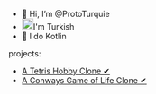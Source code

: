 - 👋 Hi, I’m @ProtoTurquie
- <img src="https://user-images.githubusercontent.com/98701057/163714090-278a5ae9-7731-4566-b3d9-f5318eadc0ef.png" alt="flag" width="20"/>I'm Turkish 
- 👀 I do Kotlin

projects:
- [A Tetris Hobby Clone ✔](https://github.com/ProtoTurquie/Quadlet)
- [A Conways Game of Life Clone ✔](https://github.com/ProtoTurquie/GameOfLife)
